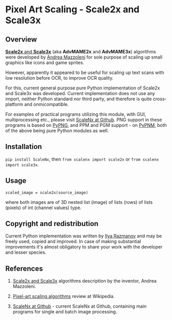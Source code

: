 # Pixel Art Scaling - Scale2x and Scale3x

## Overview

[**Scale2x** and **Scale3x**](https://github.com/amadvance/scale2x) (aka **AdvMAME2x** and **AdvMAME3x**) algorithms were developed by [Andrea Mazzoleni](https://www.scale2x.it/) for sole purpose of scaling up small graphics like icons and game sprites.

However, apparently it appeared to be useful for scaling up text scans with low resolution before OCR, to improve OCR quality.

For this, current general purpose pure Python implementation of Scale2x and Scale3x was developed. Current implementation does not use any import, neither Python standard nor third party, and therefore is quite cross-platform and onmicompatible.

For examples of practical programs utilizing this module, with GUI, multiprocessing etc., please visit [ScaleNx at Github](https://github.com/Dnyarri/PixelArtScaling). PNG support in these programs is based on [PyPNG](https://gitlab.com/drj11/pypng), and PPM and PGM support - on [PyPNM](https://pypi.org/project/PyPNM/), both of the above being pure Python modules as well.

## Installation

`pip install ScaleNx`, then `from scalenx import scale2x` or `from scalenx import scale3x`.

## Usage

`scaled_image = scale2x(source_image)`

where both images are of 3D nested list (image) of lists (rows) of lists (pixels) of int (channel values) type.

## Copyright and redistribution

Current Python implementation was written by [Ilya Razmanov](https://dnyarri.github.io/) and may be freely used, copied and improved. In case of making substantial improvements it's almost obligatory to share your work with the developer and lesser species.

## References

1. [Scale2x and Scale3x](https://www.scale2x.it/algorithm) algorithms description by the inventor, Andrea Mazzoleni.

2. [Pixel-art scaling algorithms](https://en.wikipedia.org/wiki/Pixel-art_scaling_algorithms) review at Wikipedia.

3. [ScaleNx at Github](https://github.com/Dnyarri/PixelArtScaling/) - current ScaleNx at Github, containing main programs for single and batch image processing.
